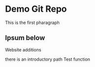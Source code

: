 # Demo Git Repo 

This is the first pharagraph 

## Ipsum below 
Website additions

there is an introductory path 
Test function

